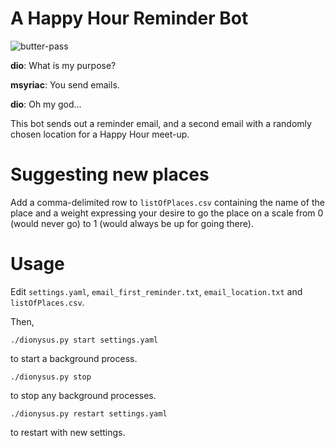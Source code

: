 # A Happy Hour Reminder Bot

![butter-pass](https://coubsecure-s.akamaihd.net/get/b56/p/coub/simple/cw_timeline_pic/13c249557a5/32028402520b27a9e0bff/med_1433953458_image.jpg)

**dio**: What is my purpose?

**msyriac**: You send emails.

**dio**: Oh my god...

This bot sends out a reminder email, and a second email with a randomly chosen location for a Happy Hour meet-up.

# Suggesting new places

Add a comma-delimited row to `listOfPlaces.csv` containing the name of the
place and a weight expressing your desire to go the place on a scale from 0
(would never go) to 1 (would always be up for going there).

# Usage

Edit `settings.yaml`, `email_first_reminder.txt`, `email_location.txt` and `listOfPlaces.csv`.

Then,


```
./dionysus.py start settings.yaml
```

to start a background process.

```
./dionysus.py stop
```

to stop any background processes.

```
./dionysus.py restart settings.yaml
```

to restart with new settings.
